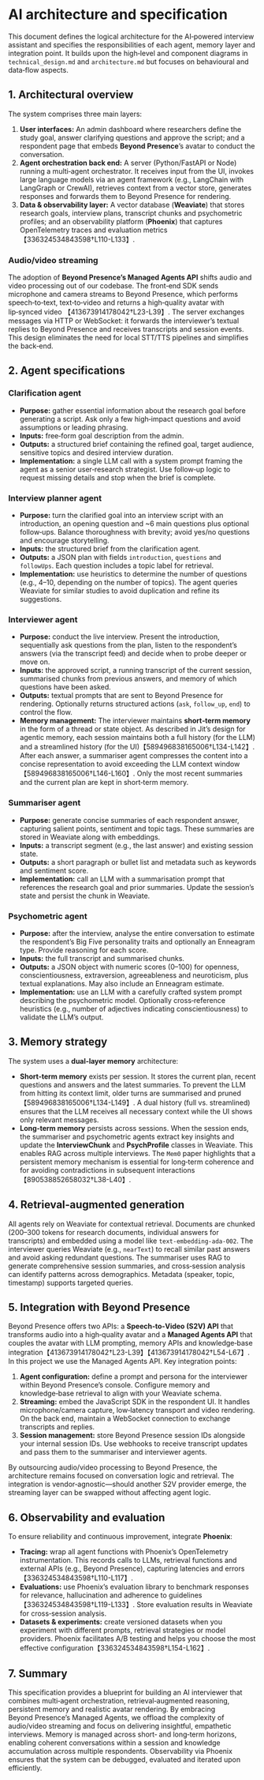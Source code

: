 # AI architecture and specification

This document defines the logical architecture for the AI‑powered interview
assistant and specifies the responsibilities of each agent, memory layer
and integration point.  It builds upon the high‑level and component
diagrams in `technical_design.md` and `architecture.md` but focuses on
behavioural and data‑flow aspects.

## 1. Architectural overview

The system comprises three main layers:

1. **User interfaces:** An admin dashboard where researchers define the
   study goal, answer clarifying questions and approve the script; and a
   respondent page that embeds **Beyond Presence**’s avatar to conduct the
   conversation.
2. **Agent orchestration back end:** A server (Python/FastAPI or Node)
   running a multi‑agent orchestrator.  It receives input from the UI,
   invokes large language models via an agent framework (e.g., LangChain
   with LangGraph or CrewAI), retrieves context from a vector store,
   generates responses and forwards them to Beyond Presence for
   rendering.
3. **Data & observability layer:** A vector database (**Weaviate**) that
   stores research goals, interview plans, transcript chunks and
   psychometric profiles; and an observability platform (**Phoenix**) that
   captures OpenTelemetry traces and evaluation metrics【336324534843598†L110-L133】.

### Audio/video streaming

The adoption of **Beyond Presence’s Managed Agents API** shifts audio and
video processing out of our codebase.  The front‑end SDK sends microphone
and camera streams to Beyond Presence, which performs speech‑to‑text,
text‑to‑video and returns a high‑quality avatar with lip‑synced video
【413673914178042†L23-L39】.  The server exchanges messages via HTTP or
WebSocket: it forwards the interviewer’s textual replies to Beyond Presence
and receives transcripts and session events.  This design eliminates the
need for local STT/TTS pipelines and simplifies the back‑end.

## 2. Agent specifications

### Clarification agent

* **Purpose:** gather essential information about the research goal before
  generating a script.  Ask only a few high‑impact questions and avoid
  assumptions or leading phrasing.
* **Inputs:** free‑form goal description from the admin.
* **Outputs:** a structured brief containing the refined goal, target
  audience, sensitive topics and desired interview duration.
* **Implementation:** a single LLM call with a system prompt framing the
  agent as a senior user‑research strategist.  Use follow‑up logic to
  request missing details and stop when the brief is complete.

### Interview planner agent

* **Purpose:** turn the clarified goal into an interview script with an
  introduction, an opening question and ~6 main questions plus optional
  follow‑ups.  Balance thoroughness with brevity; avoid yes/no questions
  and encourage storytelling.
* **Inputs:** the structured brief from the clarification agent.
* **Outputs:** a JSON plan with fields `introduction`, `questions` and
  `followUps`.  Each question includes a topic label for retrieval.
* **Implementation:** use heuristics to determine the number of questions
  (e.g., 4–10, depending on the number of topics).  The agent queries
  Weaviate for similar studies to avoid duplication and refine its
  suggestions.

### Interviewer agent

* **Purpose:** conduct the live interview.  Present the introduction,
  sequentially ask questions from the plan, listen to the respondent’s
  answers (via the transcript feed) and decide when to probe deeper or
  move on.
* **Inputs:** the approved script, a running transcript of the current
  session, summarised chunks from previous answers, and memory of which
  questions have been asked.
* **Outputs:** textual prompts that are sent to Beyond Presence for
  rendering.  Optionally returns structured actions (`ask`, `follow_up`,
  `end`) to control the flow.
* **Memory management:** The interviewer maintains **short‑term memory** in
  the form of a thread or state object.  As described in Jit’s design for
  agentic memory, each session maintains both a full history (for the
  LLM) and a streamlined history (for the UI)【589496838165006†L134-L142】.
  After each answer, a summariser agent compresses the content into a
  concise representation to avoid exceeding the LLM context window
  【589496838165006†L146-L160】.  Only the most recent summaries and the
  current plan are kept in short‑term memory.

### Summariser agent

* **Purpose:** generate concise summaries of each respondent answer,
  capturing salient points, sentiment and topic tags.  These summaries are
  stored in Weaviate along with embeddings.
* **Inputs:** a transcript segment (e.g., the last answer) and existing
  session state.
* **Outputs:** a short paragraph or bullet list and metadata such as
  keywords and sentiment score.
* **Implementation:** call an LLM with a summarisation prompt that
  references the research goal and prior summaries.  Update the
  session’s state and persist the chunk in Weaviate.

### Psychometric agent

* **Purpose:** after the interview, analyse the entire conversation to
  estimate the respondent’s Big Five personality traits and optionally an
  Enneagram type.  Provide reasoning for each score.
* **Inputs:** the full transcript and summarised chunks.
* **Outputs:** a JSON object with numeric scores (0–100) for openness,
  conscientiousness, extraversion, agreeableness and neuroticism, plus
  textual explanations.  May also include an Enneagram estimate.
* **Implementation:** use an LLM with a carefully crafted system prompt
  describing the psychometric model.  Optionally cross‑reference heuristics
  (e.g., number of adjectives indicating conscientiousness) to validate the
  LLM’s output.

## 3. Memory strategy

The system uses a **dual‑layer memory** architecture:

* **Short‑term memory** exists per session.  It stores the current plan,
  recent questions and answers and the latest summaries.  To prevent the
  LLM from hitting its context limit, older turns are summarised and
  pruned【589496838165006†L134-L149】.  A dual history (full vs. streamlined)
  ensures that the LLM receives all necessary context while the UI shows
  only relevant messages.
* **Long‑term memory** persists across sessions.  When the session ends,
  the summariser and psychometric agents extract key insights and update
  the **InterviewChunk** and **PsychProfile** classes in Weaviate.  This
  enables RAG across multiple interviews.  The `Mem0` paper highlights
  that a persistent memory mechanism is essential for long‑term coherence
  and for avoiding contradictions in subsequent interactions【890538852658032†L38-L40】.

## 4. Retrieval‑augmented generation

All agents rely on Weaviate for contextual retrieval.  Documents are
chunked (200–300 tokens for research documents, individual answers for
transcripts) and embedded using a model like `text-embedding-ada-002`.  The
interviewer queries Weaviate (e.g., `nearText`) to recall similar past
answers and avoid asking redundant questions.  The summariser uses RAG to
generate comprehensive session summaries, and cross‑session analysis can
identify patterns across demographics.  Metadata (speaker, topic,
timestamp) supports targeted queries.

## 5. Integration with Beyond Presence

Beyond Presence offers two APIs: a **Speech‑to‑Video (S2V) API** that
transforms audio into a high‑quality avatar and a **Managed Agents API**
that couples the avatar with LLM prompting, memory APIs and knowledge‑base
integration【413673914178042†L23-L39】【413673914178042†L54-L67】.  In this
project we use the Managed Agents API.  Key integration points:

1. **Agent configuration:** define a prompt and persona for the interviewer
   within Beyond Presence’s console.  Configure memory and knowledge‑base
   retrieval to align with your Weaviate schema.
2. **Streaming:** embed the JavaScript SDK in the respondent UI.  It
   handles microphone/camera capture, low‑latency transport and video
   rendering.  On the back end, maintain a WebSocket connection to
   exchange transcripts and replies.
3. **Session management:** store Beyond Presence session IDs alongside
   your internal session IDs.  Use webhooks to receive transcript updates
   and pass them to the summariser and interviewer agents.

By outsourcing audio/video processing to Beyond Presence, the
architecture remains focused on conversation logic and retrieval.  The
integration is vendor‑agnostic—should another S2V provider emerge, the
streaming layer can be swapped without affecting agent logic.

## 6. Observability and evaluation

To ensure reliability and continuous improvement, integrate **Phoenix**:

* **Tracing:** wrap all agent functions with Phoenix’s OpenTelemetry
  instrumentation.  This records calls to LLMs, retrieval functions and
  external APIs (e.g., Beyond Presence), capturing latencies and errors
  【336324534843598†L110-L117】.
* **Evaluations:** use Phoenix’s evaluation library to benchmark
  responses for relevance, hallucination and adherence to guidelines
  【336324534843598†L119-L133】.  Store evaluation results in Weaviate for
  cross‑session analysis.
* **Datasets & experiments:** create versioned datasets when you
  experiment with different prompts, retrieval strategies or model
  providers.  Phoenix facilitates A/B testing and helps you choose the
  most effective configuration【336324534843598†L154-L162】.

## 7. Summary

This specification provides a blueprint for building an AI interviewer
that combines multi‑agent orchestration, retrieval‑augmented reasoning,
persistent memory and realistic avatar rendering.  By embracing Beyond Presence’s
Managed Agents, we offload the complexity of audio/video streaming
and focus on delivering insightful, empathetic interviews.  Memory is
managed across short‑ and long‑term horizons, enabling coherent
conversations within a session and knowledge accumulation across multiple
respondents.  Observability via Phoenix ensures that the system can be
debugged, evaluated and iterated upon efficiently.